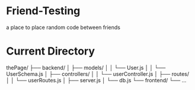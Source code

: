 # Friend-Testing
a place to place random code between friends


# Current Directory

thePage/
├── backend/
│   ├── models/
│   │   └── User.js
│   │   └── UserSchema.js
│   ├── controllers/
│   │   └── userController.js
│   ├── routes/
│   │   └── userRoutes.js
│   ├── server.js
│   └── db.js
└── frontend/
    └── ...
